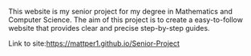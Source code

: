 This website is my senior project for my degree in Mathematics and Computer Science. The aim of this project is to create a easy-to-follow website that provides clear and precise step-by-step guides. 

Link to site:https://mattper1.github.io/Senior-Project


